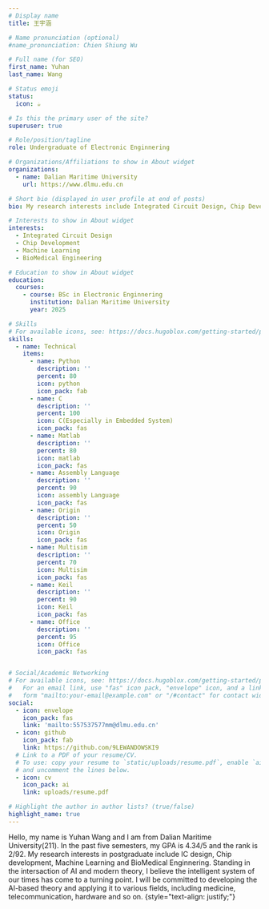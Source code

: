 ```yaml
---
# Display name
title: 王宇涵

# Name pronunciation (optional)
#name_pronunciation: Chien Shiung Wu

# Full name (for SEO)
first_name: Yuhan
last_name: Wang

# Status emoji
status:
  icon: ☕️

# Is this the primary user of the site?
superuser: true

# Role/position/tagline
role: Undergraduate of Electronic Enginnering

# Organizations/Affiliations to show in About widget
organizations:
  - name: Dalian Maritime University
    url: https://www.dlmu.edu.cn

# Short bio (displayed in user profile at end of posts)
bio: My research interests include Integrated Circuit Design, Chip Development, Machine Learning and BioMedical Engineering.

# Interests to show in About widget
interests:
  - Integrated Circuit Design
  - Chip Development
  - Machine Learning
  - BioMedical Engineering

# Education to show in About widget
education:
  courses:
    - course: BSc in Electronic Enginnering
      institution: Dalian Maritime University
      year: 2025

# Skills
# For available icons, see: https://docs.hugoblox.com/getting-started/page-builder/#icons
skills:
  - name: Technical
    items:
      - name: Python
        description: ''
        percent: 80
        icon: python
        icon_pack: fab
      - name: C
        description: ''
        percent: 100
        icon: C(Especially in Embedded System)
        icon_pack: fas
      - name: Matlab
        description: ''
        percent: 80
        icon: matlab
        icon_pack: fas
      - name: Assembly Language
        description: ''
        percent: 90
        icon: assembly Language
        icon_pack: fas
      - name: Origin
        description: ''
        percent: 50
        icon: Origin
        icon_pack: fas
      - name: Multisim
        description: ''
        percent: 70
        icon: Multisim
        icon_pack: fas
      - name: Keil
        description: ''
        percent: 90
        icon: Keil
        icon_pack: fas
      - name: Office
        description: ''
        percent: 95
        icon: Office
        icon_pack: fas


# Social/Academic Networking
# For available icons, see: https://docs.hugoblox.com/getting-started/page-builder/#icons
#   For an email link, use "fas" icon pack, "envelope" icon, and a link in the
#   form "mailto:your-email@example.com" or "/#contact" for contact widget.
social:
  - icon: envelope
    icon_pack: fas
    link: 'mailto:557537577mm@dlmu.edu.cn'
  - icon: github
    icon_pack: fab
    link: https://github.com/9LEWANDOWSKI9
  # Link to a PDF of your resume/CV.
  # To use: copy your resume to `static/uploads/resume.pdf`, enable `ai` icons in `params.yaml`,
  # and uncomment the lines below.
  - icon: cv
    icon_pack: ai
    link: uploads/resume.pdf

# Highlight the author in author lists? (true/false)
highlight_name: true
---
```


Hello, my name is Yuhan Wang and I am from Dalian Maritime University(211). In the past five semesters, my GPA is 4.34/5 and the rank is 2/92. My research interests in postgraduate include IC design, Chip development, Machine Learning and BioMedical Enginnering. Standing in the intersaction of AI and modern theory, I believe the intelligent system of our times has come to a turning point. I will be committed to developing the AI-based theory and applying it to various fields, including medicine, telecommunication, hardware and so on.
{style="text-align: justify;"}
